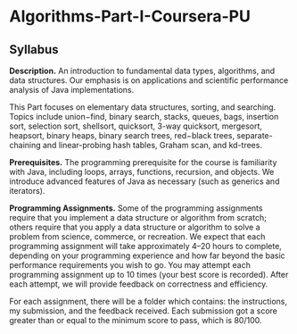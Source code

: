 # Algorithms-Part-I-Coursera-PU

## Syllabus

__Description.__ An introduction to fundamental data types, algorithms, and data structures. Our emphasis is on applications and scientific performance analysis of Java implementations.

This Part focuses on elementary data structures, sorting, and searching. Topics include union−find, binary search, stacks, queues, bags, insertion sort, selection sort, shellsort, quicksort, 3-way quicksort, mergesort, heapsort, binary heaps, binary search trees, red−black trees, separate-chaining and linear-probing hash tables, Graham scan, and kd-trees.

__Prerequisites.__ The programming prerequisite for the course is familiarity with Java, including loops, arrays, functions, recursion, and objects. We introduce advanced features of Java as necessary (such as generics and iterators).

__Programming Assignments.__ Some of the programming assignments require that you implement a data structure or algorithm from scratch; others require that you apply a data structure or algorithm to solve a problem from science, commerce, or recreation. We expect that each programming assignment will take approximately 4–20 hours to complete, depending on your programming experience and how far beyond the basic performance requirements you wish to go. You may attempt each programming assignment up to 10 times (your best score is recorded). After each attempt, we will provide feedback on correctness and efficiency.

For each assignment, there will be a folder which contains: the instructions, my submission, and the feedback received. Each submission got a score greater than or equal to the minimum score to pass, which is 80/100.
